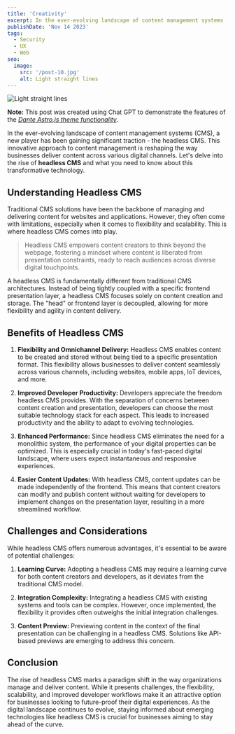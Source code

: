 ```yaml
---
title: 'Creativity'
excerpt: In the ever-evolving landscape of content management systems (CMS), a new player has been gaining significant traction - the headless CMS.
publishDate: 'Nov 14 2023'
tags:
  - Security
  - UX
  - Web
seo:
  image:
    src: '/post-10.jpg'
    alt: Light straight lines
---
```


![Light straight lines](/post-10.jpg)

**Note:** This post was created using Chat GPT to demonstrate the features of the _[Dante Astro.js theme functionality](https://justgoodui.com/astro-themes/dante/)_.

In the ever-evolving landscape of content management systems (CMS), a new player has been gaining significant traction - the headless CMS. This innovative approach to content management is reshaping the way businesses deliver content across various digital channels. Let's delve into the rise of **headless CMS** and what you need to know about this transformative technology.

## Understanding Headless CMS

Traditional CMS solutions have been the backbone of managing and delivering content for websites and applications. However, they often come with limitations, especially when it comes to flexibility and scalability. This is where headless CMS comes into play.

> Headless CMS empowers content creators to think beyond the webpage, fostering a mindset where content is liberated from presentation constraints, ready to reach audiences across diverse digital touchpoints.

A headless CMS is fundamentally different from traditional CMS architectures. Instead of being tightly coupled with a specific frontend presentation layer, a headless CMS focuses solely on content creation and storage. The "head" or frontend layer is decoupled, allowing for more flexibility and agility in content delivery.

## Benefits of Headless CMS

1. **Flexibility and Omnichannel Delivery:**
   Headless CMS enables content to be created and stored without being tied to a specific presentation format. This flexibility allows businesses to deliver content seamlessly across various channels, including websites, mobile apps, IoT devices, and more.

2. **Improved Developer Productivity:**
   Developers appreciate the freedom headless CMS provides. With the separation of concerns between content creation and presentation, developers can choose the most suitable technology stack for each aspect. This leads to increased productivity and the ability to adapt to evolving technologies.

3. **Enhanced Performance:**
   Since headless CMS eliminates the need for a monolithic system, the performance of your digital properties can be optimized. This is especially crucial in today's fast-paced digital landscape, where users expect instantaneous and responsive experiences.

4. **Easier Content Updates:**
   With headless CMS, content updates can be made independently of the frontend. This means that content creators can modify and publish content without waiting for developers to implement changes on the presentation layer, resulting in a more streamlined workflow.

## Challenges and Considerations

While headless CMS offers numerous advantages, it's essential to be aware of potential challenges:

1. **Learning Curve:**
   Adopting a headless CMS may require a learning curve for both content creators and developers, as it deviates from the traditional CMS model.

2. **Integration Complexity:**
   Integrating a headless CMS with existing systems and tools can be complex. However, once implemented, the flexibility it provides often outweighs the initial integration challenges.

3. **Content Preview:**
   Previewing content in the context of the final presentation can be challenging in a headless CMS. Solutions like API-based previews are emerging to address this concern.

## Conclusion

The rise of headless CMS marks a paradigm shift in the way organizations manage and deliver content. While it presents challenges, the flexibility, scalability, and improved developer workflows make it an attractive option for businesses looking to future-proof their digital experiences. As the digital landscape continues to evolve, staying informed about emerging technologies like headless CMS is crucial for businesses aiming to stay ahead of the curve.
